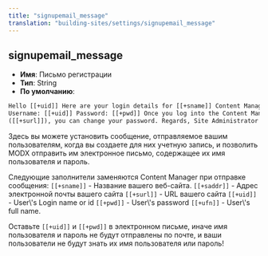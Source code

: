 ```yaml
---
title: "signupemail_message"
translation: "building-sites/settings/signupemail_message"
---
```


## signupemail_message

-   **Имя**: Письмо регистрации
-   **Тип**: String
-   **По умолчанию**:

```html
Hello [[+uid]] Here are your login details for [[+sname]] Content Manager:
Username: [[+uid]] Password: [[+pwd]] Once you log into the Content Manager
([[+surl]]), you can change your password. Regards, Site Administrator
```

Здесь вы можете установить сообщение, отправляемое вашим пользователям, когда вы создаете для них учетную запись, и позволить MODX отправить им электронное письмо, содержащее их имя пользователя и пароль.

Следующие заполнители заменяются Content Manager при отправке сообщения: `[[+sname]]` - Название вашего веб-сайта.
`[[+saddr]]` - Адрес электронной почты вашего сайта
`[[+surl]]` - URL вашего сайта
`[[+uid]]` - User\\'s Login name or id
`[[+pwd]]` - User\\'s password
`[[+ufn]]` - User\\'s full name.

Оставьте `[[+uid]]` и `[[+pwd]]` в электронном письме, иначе имя пользователя и пароль не будут отправлены по почте, и ваши пользователи не будут знать их имя пользователя или пароль!
